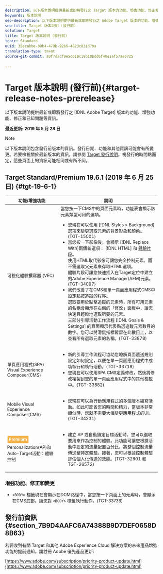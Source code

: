 ```yaml
---
description: 以下版本說明提供最新或即將發行之 Target 版本的功能、增強功能、修正和已知問題等資訊。
keywords: 版本說明
seo-description: 以下版本說明提供最新或即將發行之 Adobe Target 版本的功能、增強功能、修正和已知問題等資訊。
seo-title: Target 版本說明 (發行前)
solution: Target
title: Target 版本說明 (發行前)
topic: Standard
uuid: 35ecabbe-b8b4-479b-9266-4823c831d79a
translation-type: tm+mt
source-git-commit: a0f7dadf9e5c610c19b10bdd6f40e2af57ae6725

---
```



# Target 版本說明 (發行前){#target-release-notes-prerelease}

以下版本說明提供最新或即將發行之 [!DNL Adobe Target] 版本的功能、增強功能、修正和已知問題等資訊。

**最近更新: 2019 年 5 月 28 日**

>[!NOTE]
>
>以下版本說明包含發行前版本的資訊。發行日期、功能和其他資訊可能會有所變更。若要檢視關於最新版本的資訊，請參閱 [Target 發行說明](release-notes.md)。視發行的時間點而定，這些頁面上的資訊可能相同或有所不同。

## Target Standard/Premium 19.6.1 (2019 年 6 月 25 日) {#tgt-19-6-1}

| 功能/增強功能 | 說明 |
| --- | --- |
| 可視化體驗撰寫器 (VEC) | 當您按一下CMS中的頁面元素時，功能表會顯示該元素類型可用的選項。 <ul><li>您現在可以使用 [!DNL Styles > Background] 選項來變更選取元素的背景影象和顏色。(TGT-15001)</li><li>當您按一下影像後，會顯示 [!DNL Replace With]兩個新選項： [!DNL HTML] 和 [體驗片段](/help/c-experiences/c-manage-content/aem-experience-fragments.md)。<br> 使用HTML取代影像可讓您完全控制元素，而不需選取父元素來存取HTML選項。<br>體驗片段可讓您快速插入在Target定位中建立的Adobe Experience Manager(AEM)元素。(TGT-34097)</li><li>我們改善了在CMS和單一頁面應用程式CMS中設定點按追蹤的程序。<br>選取要用於點擊追蹤的元素時，所有可用元素的名稱會顯示在右側的「修改」面板中，讓您快速且輕鬆地選取所要的元素。<br>三部分引導活動工作流程 [!DNL Goals & Settings] 的頁面顯示代表點選追蹤元素數目的數字。您可以將滑鼠指標暫留在此數目上，以查看所有選取元素的名稱。(TGT-33878) </li></ul> |
| 單頁應用程式(SPA) Visual Experience Composer(CMS) | <ul><li>新的引導工作流程可協助您瞭解頁面遞送規則設定如何設定，以便在單一頁面應用程式中成功執行和執行活動。(TGT-33718)</li><li>您現在可以使用SPA CMS定義修改，然後將修改複製到您的單一頁面應用程式中的其他檢視中。(TGT-33882)</li></ul> |
| Mobile Visual Experience Composer(CMS) | <ul><li>您現在可以為行動應用程式的多個版本編寫活動。如此可節省您的時間和精力，當版本非常類似時，您就不需要大幅變更應用程式的UI。(TGT-34231)</li></ul> |
| ![Premium BadgeAutomated](/help/assets/premium.png)<br>Personalization(AP)和Auto-Target活動：體驗控制 | <ul><li>建立 AP 或自動鎖定目標活動時，您可以選取要用來作為控制的體驗。此功能可讓您根據活動中設定的流量配置百分比，將整個控制流量傳送至特定體驗。接著，您可以根據控制體驗評估個人化傳送的效能。(TGT-32801 和 TGT-26572)</li></ul> |

### 增強功能、修正和變更

* `<BODY>` 標籤現在會顯示在DOM路徑中，當您按一下頁面上的元素時，會顯示在CMS底部，讓您對 `<BODY>` 標籤執行動作。(TGT-33736)

## 發行前資訊 {#section_7B9D4AAFC6A74388B9D7DEF0658D8B63}

若要收到有關 Target 和其他 Adobe Experience Cloud 解決方案的未來產品增強功能的提前通知，請註冊 Adobe 優先產品更新:

[https://www.adobe.com/subscription/priority-product-update.html](https://www.adobe.com/subscription/priority-product-update.html)
